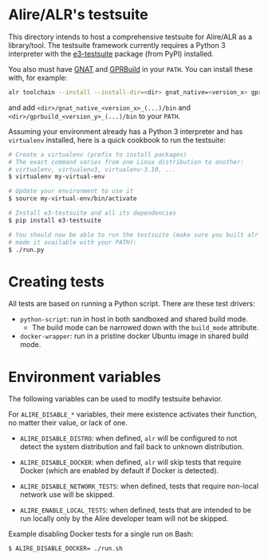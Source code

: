 Alire/ALR's testsuite
=====================

This directory intends to host a comprehensive testsuite for Alire/ALR as a
library/tool. The testsuite framework currently requires a Python 3 interpreter
with the [e3-testsuite](https://e3-testsuite.readthedocs.io) package (from PyPI)
installed.

You also must have [GNAT](https://www.gnu.org/software/gnat) and
[GPRBuild](https://github.com/AdaCore/gprbuild) in your `PATH`. You can install
these with, for example:
```sh
alr toolchain --install --install-dir=<dir> gnat_native=<version_x> gprbuild=<version_y>
```
and add `<dir>/gnat_native_<version_x>_(...)/bin` and
`<dir>/gprbuild_<version_y>_(...)/bin` to your `PATH`.

Assuming your environment already has a Python 3 interpreter and has
`virtualenv` installed, here is a quick cookbook to run the testsuite:

```sh
# Create a virtualenv (prefix to install packages)
# The exact command varies from one Linux distribution to another:
# virtualenv, virtualenv3, virtualenv-3.10, ...
$ virtualenv my-virtual-env

# Update your environment to use it
$ source my-virtual-env/bin/activate

# Install e3-testsuite and all its dependencies
$ pip install e3-testsuite

# You should now be able to run the testsuite (make sure you built alr and
# made it available with your PATH):
$ ./run.py
```

# Creating tests
All tests are based on running a Python script. There are these test drivers:

- `python-script`: run in host in both sandboxed and shared build mode.
    - The build mode can be narrowed down with the `build_mode` attribute.
- `docker-wrapper`: run in a pristine docker Ubuntu image in shared build mode.

# Environment variables
The following variables can be used to modify testsuite behavior.

For `ALIRE_DISABLE_*` variables, their mere existence activates their function,
no matter their value, or lack of one.

- `ALIRE_DISABLE_DISTRO`: when defined, `alr` will be configured
 to not detect the system distribution and fall back to unknown distribution.

- `ALIRE_DISABLE_DOCKER`: when defined, `alr` will skip tests that
  require Docker (which are enabled by default if Docker is detected).

- `ALIRE_DISABLE_NETWORK_TESTS`: when defined, tests that
  require non-local network use will be skipped.

- `ALIRE_ENABLE_LOCAL_TESTS`: when defined, tests that are intended to be run
  locally only by the Alire developer team will not be skipped.

Example disabling Docker tests for a single run on Bash:
```Bash
$ ALIRE_DISABLE_DOCKER= ./run.sh
```
